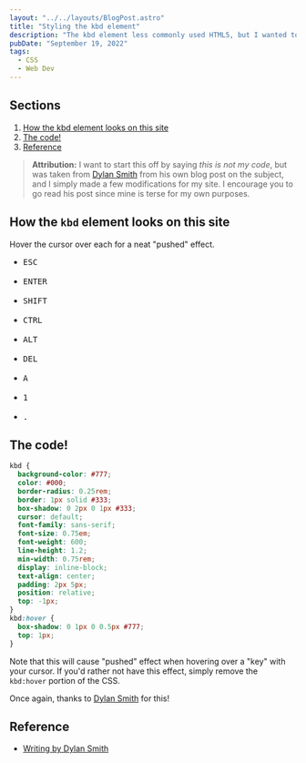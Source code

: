 ```yaml
---
layout: "../../layouts/BlogPost.astro"
title: "Styling the kbd element"
description: "The kbd element less commonly used HTML5, but I wanted to style it to look like a key on a keyboard, like how Stack Overflow does it. A google search took me to someone else's blog post that had a nice bit of code and invited others to steal it. So I did."
pubDate: "September 19, 2022"
tags:
  - CSS
  - Web Dev
---
```


## Sections

1. [How the kbd element looks on this site](#kbd)
2. [The code!](#code)
3. [Reference](#ref)

> **Attribution:** I want to start this off by saying _this is not my code_, but was taken from <a href="http://dylanatsmith.com/wrote/styling-the-kbd-element" target="_blank">Dylan Smith</a> from his own blog post on the subject, and I simply made a few modifications for my site. I encourage you to go read his post since mine is terse for my own purposes.

<div id='kbd'/>

## How the `kbd` element looks on this site

Hover the cursor over each for a neat "pushed" effect.

- <kbd>ESC</kbd><br><br>
- <kbd>ENTER</kbd><br><br>
- <kbd>SHIFT</kbd><br><br>
- <kbd>CTRL</kbd><br><br>
- <kbd>ALT</kbd><br><br>
- <kbd>DEL</kbd><br><br>
- <kbd>A</kbd><br><br>
- <kbd>1</kbd><br><br>
- <kbd>.</kbd>

<div id='code'/>

## The code!

```css
kbd {
  background-color: #777;
  color: #000;
  border-radius: 0.25rem;
  border: 1px solid #333;
  box-shadow: 0 2px 0 1px #333;
  cursor: default;
  font-family: sans-serif;
  font-size: 0.75em;
  font-weight: 600;
  line-height: 1.2;
  min-width: 0.75rem;
  display: inline-block;
  text-align: center;
  padding: 2px 5px;
  position: relative;
  top: -1px;
}
kbd:hover {
  box-shadow: 0 1px 0 0.5px #777;
  top: 1px;
}
```

Note that this will cause "pushed" effect when hovering over a "key" with your cursor. If you'd rather not have this effect, simply remove the `kbd:hover` portion of the CSS.

Once again, thanks to <a href="http://dylanatsmith.com" target="_blank">Dylan Smith</a> for this!

<div id='ref'/>

## Reference

- <a href="http://dylanatsmith.com/wrote/styling-the-kbd-element" target="_blank">Writing by Dylan Smith</a>
